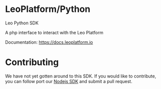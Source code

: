 LeoPlatform/Python
===================

Leo Python SDK

A php interface to interact with the Leo Platform

Documentation: https://docs.leoplatform.io

Contributing
============

We have not yet gotten around to this SDK.  If you would like to contribute, you can follow port our [Nodejs SDK](https://github.com/LeoPlatform/NodeJS) and submit a pull request.
